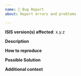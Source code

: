 ```yaml
---
name: 🐛 Bug Report
about: Report errors and problems

---
```


**ISIS version(s) affected**: x.y.z

**Description**  
<!-- A clear and concise description of the problem. -->

**How to reproduce**  
<!-- Code and/or config needed to reproduce the problem. -->

**Possible Solution**  
<!--- Optional: only if you have suggestions on a fix/reason for the bug -->

**Additional context**  
<!-- Optional: any other context about the problem: log messages, screenshots, etc. -->
